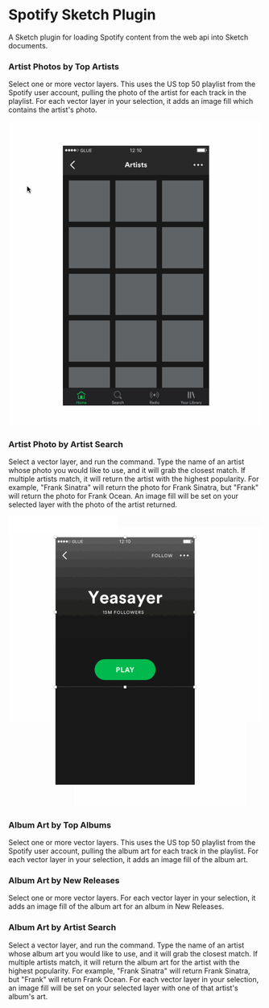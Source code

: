 # Spotify Sketch Plugin

A Sketch plugin for loading Spotify content from the web api into Sketch documents.


### Artist Photos by Top Artists

Select one or more vector layers. This uses the US top 50 playlist from the Spotify user account, pulling the photo of the artist for each track in the playlist. For each vector layer in your selection, it adds an image fill which contains the artist's photo.

<img src="./assets/sketch-top-artists.gif" />

### Artist Photo by Artist Search

Select a vector layer, and run the command. Type the name of an artist whose photo you would like to use, and it will grab the closest match. If multiple artists match, it will return the artist with the highest popularity. For example, "Frank Sinatra" will return the photo for Frank Sinatra, but "Frank" will return the photo for Frank Ocean. An image fill will be set on your selected layer with the photo of the artist returned.

<img src="./assets/sketch-artist-photo-search.gif" />

### Album Art by Top Albums

Select one or more vector layers. This uses the US top 50 playlist from the Spotify user account, pulling the album art for each track in the playlist. For each vector layer in your selection, it adds an image fill of the album art.

### Album Art by New Releases

Select one or more vector layers. For each vector layer in your selection, it adds an image fill of the album art for an album in New Releases.

### Album Art by Artist Search

Select a vector layer, and run the command. Type the name of an artist whose album art you would like to use, and it will grab the closest match. If multiple artists match, it will return the album art for the artist with the highest popularity. For example, "Frank Sinatra" will return Frank Sinatra, but "Frank" will return Frank Ocean. For each vector layer in your selection, an image fill will be set on your selected layer with one of that artist's album's art.
